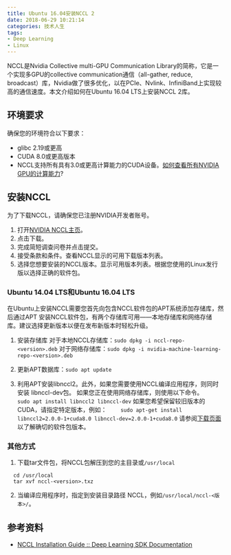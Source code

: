 ```yaml
---
title: Ubuntu 16.04安装NCCL 2
date: 2018-06-29 10:21:14
categories: 技术人生
tags:
- Deep Learning
- Linux
---
```


NCCL是Nvidia Collective multi-GPU Communication Library的简称，它是一个实现多GPU的collective communication通信（all-gather, reduce, broadcast）库，Nvidia做了很多优化，以在PCIe、Nvlink、InfiniBand上实现较高的通信速度。本文介绍如何在Ubuntu 16.04 LTS上安装NCCL 2库。

<!-- more -->

## 环境要求

确保您的环境符合以下要求：
- glibc 2.19或更高
- CUDA 8.0或更高版本
- NCCL支持所有具有3.0或更高计算能力的CUDA设备。[如何查看所有NVIDIA GPU的计算能力](https://developer.nvidia.com/cuda-gpus)?

## 安装NCCL

为了下载NCCL，请确保您已注册NVIDIA开发者账号。
  1. 打开[NVIDIA NCCL主页](https://developer.nvidia.com/nccl)。
  2. 点击下载。
  3. 完成简短调查问卷并点击提交。
  4. 接受条款和条件。查看NCCL显示的可用下载版本列表。
  5. 选择您想要安装的NCCL版本。显示可用版本列表。根据您使用的Linux发行版以选择正确的软件包。

### Ubuntu 14.04 LTS和Ubuntu 16.04 LTS
在Ubuntu上安装NCCL需要您首先向包含NCCL软件包的APT系统添加存储库，然后通过APT 安装NCCL软件包，有两个存储库可用——本地存储库和网络存储库。建议选择更新版本以便在发布新版本时轻松升级。

1. 安装存储库
对于本地NCCL存储库：`sudo dpkg -i nccl-repo-<version>.deb`
对于网络存储库：`sudo dpkg -i nvidia-machine-learning-repo-<version>.deb`

2. 更新APT数据库：`sudo apt update`

3. 利用APT安装libnccl2。此外，如果您需要使用NCCL编译应用程序，则同时安装 libnccl-dev包。
如果您正在使用网络存储库，则使用以下命令。
　　`sudo apt install libnccl2 libnccl-dev`
如果您希望保留较旧版本的CUDA，请指定特定版本，例如：
　　`sudo apt-get install libnccl2=2.0.0-1+cuda8.0 libnccl-dev=2.0.0-1+cuda8.0`
请参阅[下载页面](https://developer.nvidia.com/nccl)以了解确切的软件包版本。

### 其他方式

1. 下载tar文件包，将NCCL包解压到您的主目录或`/usr/local`
```
  cd /usr/local
  tar xvf nccl-<version>.txz
```
2. 当编译应用程序时，指定到安装目录路径 NCCL，例如`/usr/local/nccl-<版本>/`。

## 参考资料

- [NCCL Installation Guide :: Deep Learning SDK Documentation](https://docs.nvidia.com/deeplearning/sdk/nccl-install-guide/index.html)
